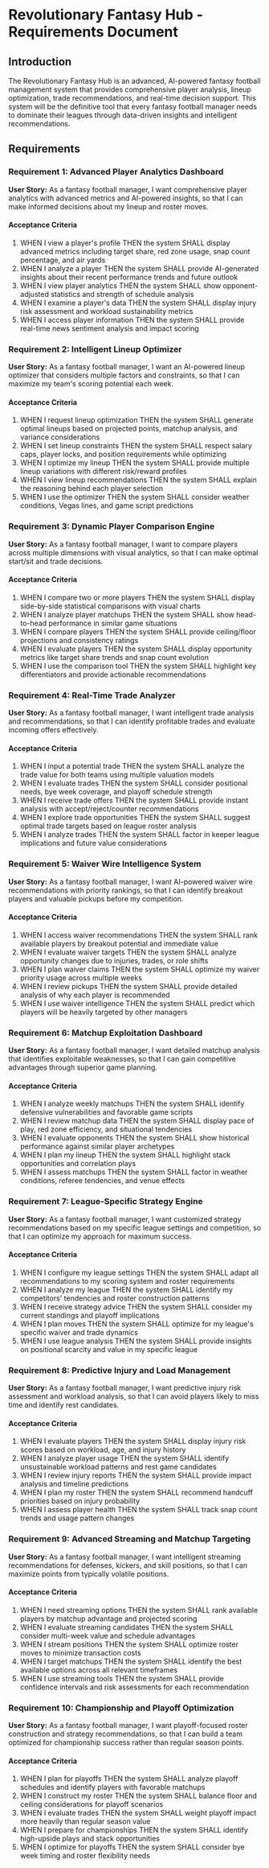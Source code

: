 # Revolutionary Fantasy Hub - Requirements Document

## Introduction

The Revolutionary Fantasy Hub is an advanced, AI-powered fantasy football management system that provides comprehensive player analysis, lineup optimization, trade recommendations, and real-time decision support. This system will be the definitive tool that every fantasy football manager needs to dominate their leagues through data-driven insights and intelligent recommendations.

## Requirements

### Requirement 1: Advanced Player Analytics Dashboard

**User Story:** As a fantasy football manager, I want comprehensive player analytics with advanced metrics and AI-powered insights, so that I can make informed decisions about my lineup and roster moves.

#### Acceptance Criteria

1. WHEN I view a player's profile THEN the system SHALL display advanced metrics including target share, red zone usage, snap count percentage, and air yards
2. WHEN I analyze a player THEN the system SHALL provide AI-generated insights about their recent performance trends and future outlook
3. WHEN I view player analytics THEN the system SHALL show opponent-adjusted statistics and strength of schedule analysis
4. WHEN I examine a player's data THEN the system SHALL display injury risk assessment and workload sustainability metrics
5. WHEN I access player information THEN the system SHALL provide real-time news sentiment analysis and impact scoring

### Requirement 2: Intelligent Lineup Optimizer

**User Story:** As a fantasy football manager, I want an AI-powered lineup optimizer that considers multiple factors and constraints, so that I can maximize my team's scoring potential each week.

#### Acceptance Criteria

1. WHEN I request lineup optimization THEN the system SHALL generate optimal lineups based on projected points, matchup analysis, and variance considerations
2. WHEN I set lineup constraints THEN the system SHALL respect salary caps, player locks, and position requirements while optimizing
3. WHEN I optimize my lineup THEN the system SHALL provide multiple lineup variations with different risk/reward profiles
4. WHEN I view lineup recommendations THEN the system SHALL explain the reasoning behind each player selection
5. WHEN I use the optimizer THEN the system SHALL consider weather conditions, Vegas lines, and game script predictions

### Requirement 3: Dynamic Player Comparison Engine

**User Story:** As a fantasy football manager, I want to compare players across multiple dimensions with visual analytics, so that I can make optimal start/sit and trade decisions.

#### Acceptance Criteria

1. WHEN I compare two or more players THEN the system SHALL display side-by-side statistical comparisons with visual charts
2. WHEN I analyze player matchups THEN the system SHALL show head-to-head performance in similar game situations
3. WHEN I compare players THEN the system SHALL provide ceiling/floor projections and consistency ratings
4. WHEN I evaluate players THEN the system SHALL display opportunity metrics like target share trends and snap count evolution
5. WHEN I use the comparison tool THEN the system SHALL highlight key differentiators and provide actionable recommendations

### Requirement 4: Real-Time Trade Analyzer

**User Story:** As a fantasy football manager, I want intelligent trade analysis and recommendations, so that I can identify profitable trades and evaluate incoming offers effectively.

#### Acceptance Criteria

1. WHEN I input a potential trade THEN the system SHALL analyze the trade value for both teams using multiple valuation models
2. WHEN I evaluate trades THEN the system SHALL consider positional needs, bye week coverage, and playoff schedule strength
3. WHEN I receive trade offers THEN the system SHALL provide instant analysis with accept/reject/counter recommendations
4. WHEN I explore trade opportunities THEN the system SHALL suggest optimal trade targets based on league roster analysis
5. WHEN I analyze trades THEN the system SHALL factor in keeper league implications and future value considerations

### Requirement 5: Waiver Wire Intelligence System

**User Story:** As a fantasy football manager, I want AI-powered waiver wire recommendations with priority rankings, so that I can identify breakout players and valuable pickups before my competition.

#### Acceptance Criteria

1. WHEN I access waiver recommendations THEN the system SHALL rank available players by breakout potential and immediate value
2. WHEN I evaluate waiver targets THEN the system SHALL analyze opportunity changes due to injuries, trades, or role shifts
3. WHEN I plan waiver claims THEN the system SHALL optimize my waiver priority usage across multiple weeks
4. WHEN I review pickups THEN the system SHALL provide detailed analysis of why each player is recommended
5. WHEN I use waiver intelligence THEN the system SHALL predict which players will be heavily targeted by other managers

### Requirement 6: Matchup Exploitation Dashboard

**User Story:** As a fantasy football manager, I want detailed matchup analysis that identifies exploitable weaknesses, so that I can gain competitive advantages through superior game planning.

#### Acceptance Criteria

1. WHEN I analyze weekly matchups THEN the system SHALL identify defensive vulnerabilities and favorable game scripts
2. WHEN I review matchup data THEN the system SHALL display pace of play, red zone efficiency, and situational tendencies
3. WHEN I evaluate opponents THEN the system SHALL show historical performance against similar player archetypes
4. WHEN I plan my lineup THEN the system SHALL highlight stack opportunities and correlation plays
5. WHEN I assess matchups THEN the system SHALL factor in weather conditions, referee tendencies, and venue effects

### Requirement 7: League-Specific Strategy Engine

**User Story:** As a fantasy football manager, I want customized strategy recommendations based on my specific league settings and competition, so that I can optimize my approach for maximum success.

#### Acceptance Criteria

1. WHEN I configure my league settings THEN the system SHALL adapt all recommendations to my scoring system and roster requirements
2. WHEN I analyze my league THEN the system SHALL identify my competitors' tendencies and roster construction patterns
3. WHEN I receive strategy advice THEN the system SHALL consider my current standings and playoff implications
4. WHEN I plan moves THEN the system SHALL optimize for my league's specific waiver and trade dynamics
5. WHEN I use league analysis THEN the system SHALL provide insights on positional scarcity and value in my specific league

### Requirement 8: Predictive Injury and Load Management

**User Story:** As a fantasy football manager, I want predictive injury risk assessment and workload analysis, so that I can avoid players likely to miss time and identify rest candidates.

#### Acceptance Criteria

1. WHEN I evaluate players THEN the system SHALL display injury risk scores based on workload, age, and injury history
2. WHEN I analyze player usage THEN the system SHALL identify unsustainable workload patterns and rest game candidates
3. WHEN I review injury reports THEN the system SHALL provide impact analysis and timeline predictions
4. WHEN I plan my roster THEN the system SHALL recommend handcuff priorities based on injury probability
5. WHEN I assess player health THEN the system SHALL track snap count trends and usage pattern changes

### Requirement 9: Advanced Streaming and Matchup Targeting

**User Story:** As a fantasy football manager, I want intelligent streaming recommendations for defenses, kickers, and skill positions, so that I can maximize points from typically volatile positions.

#### Acceptance Criteria

1. WHEN I need streaming options THEN the system SHALL rank available players by matchup advantage and projected scoring
2. WHEN I evaluate streaming candidates THEN the system SHALL consider multi-week value and schedule advantages
3. WHEN I stream positions THEN the system SHALL optimize roster moves to minimize transaction costs
4. WHEN I target matchups THEN the system SHALL identify the best available options across all relevant timeframes
5. WHEN I use streaming tools THEN the system SHALL provide confidence intervals and risk assessments for each recommendation

### Requirement 10: Championship and Playoff Optimization

**User Story:** As a fantasy football manager, I want playoff-focused roster construction and strategy recommendations, so that I can build a team optimized for championship success rather than regular season points.

#### Acceptance Criteria

1. WHEN I plan for playoffs THEN the system SHALL analyze playoff schedules and identify players with favorable matchups
2. WHEN I construct my roster THEN the system SHALL balance floor and ceiling considerations for playoff scenarios
3. WHEN I evaluate trades THEN the system SHALL weight playoff impact more heavily than regular season value
4. WHEN I prepare for championships THEN the system SHALL identify high-upside plays and stack opportunities
5. WHEN I optimize for playoffs THEN the system SHALL consider bye week timing and roster flexibility needs
